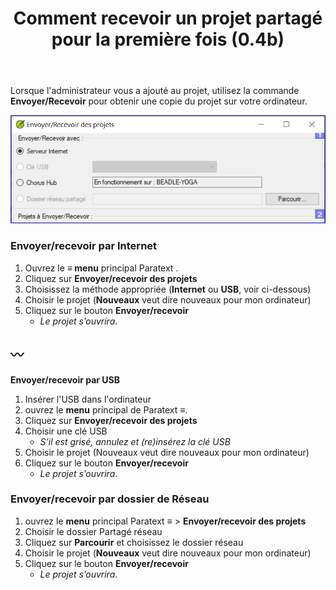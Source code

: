 ﻿---
title: Comment recevoir un projet partagé pour la première fois (0.4b)
---
Lorsque l'administrateur vous a ajouté au projet, utilisez la commande **Envoyer/Recevoir** pour obtenir une copie du projet sur votre ordinateur.

![](../media/94038479491bb2cf0f3b19f9ae040013.png)

### Envoyer/recevoir par Internet

1.  Ouvrez le **≡ menu** principal Paratext .
1.  Cliquez sur **Envoyer/recevoir des projets**
1.  Choisissez la méthode appropriée (**Internet** ou **USB**, voir ci-dessous)
1.  Choisir le projet (**Nouveaux** veut dire nouveaux pour mon ordinateur)
1.  Cliquez sur le bouton **Envoyer/recevoir**
     -  *Le projet s’ouvrira*.

〰️
----

**Envoyer/recevoir par USB**

1.  Insérer l'USB dans l'ordinateur
1.  ouvrez le **menu** principal de Paratext **≡**.
1.  Cliquez sur **Envoyer/recevoir des projets**
1.  Choisir une clé USB
     -  *S’il est grisé, annulez et (re)insérez la clé USB*
1.  Choisir le projet (Nouveaux veut dire nouveaux pour mon ordinateur)
1.  Cliquez sur le bouton **Envoyer/recevoir**
     -  *Le projet s’ouvrira*.

### Envoyer/recevoir par dossier de Réseau

1.  ouvrez le **menu** principal Paratext **≡** \> **Envoyer/recevoir des projets**
1.  Choisir le dossier Partagé réseau
1.  Cliquez sur **Parcourir** et choisissez le dossier réseau
1.  Choisir le projet (**Nouveaux** veut dire nouveaux pour mon ordinateur)
1.  Cliquez sur le bouton **Envoyer/recevoir**
     -  *Le projet s’ouvrira*.

